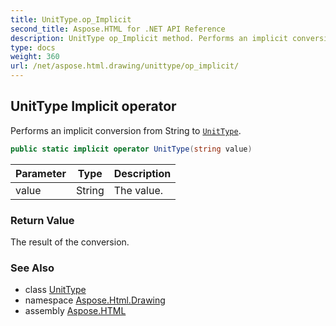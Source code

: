 ```yaml
---
title: UnitType.op_Implicit
second_title: Aspose.HTML for .NET API Reference
description: UnitType op_Implicit method. Performs an implicit conversion from String to UnitType
type: docs
weight: 360
url: /net/aspose.html.drawing/unittype/op_implicit/
---
```

## UnitType Implicit operator

Performs an implicit conversion from String to [`UnitType`](../).

```csharp
public static implicit operator UnitType(string value)
```

| Parameter | Type | Description |
| --- | --- | --- |
| value | String | The value. |

### Return Value

The result of the conversion.

### See Also

* class [UnitType](../)
* namespace [Aspose.Html.Drawing](../../../aspose.html.drawing/)
* assembly [Aspose.HTML](../../../)
